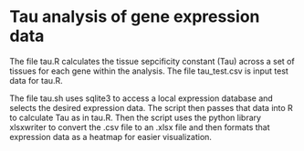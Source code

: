 # Tau analysis of gene expression data

The file tau.R calculates the tissue sepcificity constant (Tau) across a set of tissues for each gene within the analysis. The file tau_test.csv is input test data for tau.R. 

The file tau.sh uses sqlite3 to access a local expression database and selects the desired expression data. The script then passes that data into R to calculate Tau as in tau.R. Then the script uses the python library xlsxwriter to convert the .csv file to an .xlsx file and then formats that expression data as a heatmap for easier visualization. 


